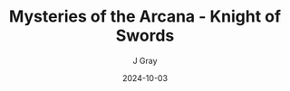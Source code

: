 ---
title: 'Mysteries of the Arcana - Knight of Swords'
alt: 'Kludge''s Notes'
date: '2024-10-03'
author: 'J Gray'
artist: 'Keira'
---